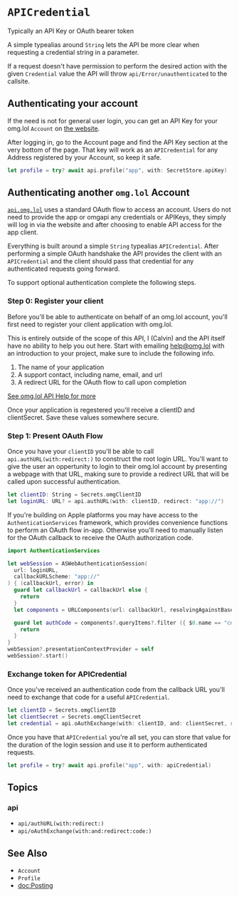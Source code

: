#  ``APICredential``

Typically an API Key or OAuth bearer token

A simple typealias around `String` lets the API be more clear when requesting a credential string in a parameter.

If a request doesn't have permission to perform the desired action with the given `Credential` value the API will throw ``api/Error/unauthenticated`` to the callsite.

## Authenticating your account

If the need is not for general user login, you can get an API Key for your omg.lol ``Account`` on [the website](https://home.omg.lol).

After logging in, go to the Account page and find the API Key section at the very bottom of the page. That key will work as an ``APICredential`` for any Address registered by your Account, so keep it safe.

```swift
let profile = try? await api.profile("app", with: SecretStore.apiKey)
```

## Authenticating another `omg.lol` Account

[`api.omg.lol`](https://api.omg.lol/#token-get-oauth-exchange-an-authorization-code-for-an-access-token) uses a standard OAuth flow to access an account. Users do not need to provide the app or omgapi any credentials or APIKeys, they simply will log in via the website and after choosing to enable API access for the app client.

Everything is built around a simple `String` typealias ``APICredential``. After performing a simple OAuth handshake the API provides the client with an `APICredential` and the client should pass that credential for any authenticated requests going forward.

To support optional authentication complete the following steps.

### Step 0: Register your client

Before you'll be able to authenticate on behalf of an omg.lol account, you'll first need to register your client application with omg.lol.

This is entirely outside of the scope of this API, I (Calvin) and the API itself have no ability to help you out here. Start with emailing [help@omg.lol](mailto:help@omg.lol) with an introduction to your project, make sure to include the following info.

1. The name of your application
2. A support contact, including name, email, and url
3. A redirect URL for the OAuth flow to call upon completion

[See omg.lol API Help for more](https://home.omg.lol/info/api)

Once your application is regestered you'll receive a clientID and clientSecret. Save these values somewhere secure.

### Step 1: Present OAuth Flow

Once you have your `clientID` you'll be able to call `api.authURL(with:redirect:)` to construct the root login URL. You'll want to give the user an oppertunity to login to their omg.lol account by presenting a webpage with that URL, making sure to provide a redirect URL that will be called upon successful authentication.

```swift
let clientID: String = Secrets.omgClientID
let loginURL: URL? = api.authURL(with: clientID, redirect: "app://")
```

If you're building on Apple platforms you may have access to the `AuthenticationServices` framework, which provides convenience functions to perform an OAuth flow in-app. Otherwise you'll need to manually listen for the OAuth callback to receive the OAuth authorization code.

```swift
import AuthenticationServices

let webSession = ASWebAuthenticationSession(
  url: loginURL,
  callbackURLScheme: "app://"
) { (callbackUrl, error) in
  guard let callbackUrl = callbackUrl else {
    return
  }
  let components = URLComponents(url: callbackUrl, resolvingAgainstBaseURL: true)

  guard let authCode = components?.queryItems?.filter ({ $0.name == "code" }).first?.value else {
    return
  }
}
webSession?.presentationContextProvider = self
webSession?.start()
```

### Exchange token for APICredential

Once you've received an authentication code from the callback URL you'll need to exchange that code for a useful ``APICredential``.

```swift
let clientID = Secrets.omgClientID
let clientSecret = Secrets.omgClientSecret
let credential = api.oAuthExchange(with: clientID, and: clientSecret, redirect: "app://", code: authCode)
```

Once you have that ``APICredential`` you're all set, you can store that value for the duration of the login session and use it to perform authenticated requests.

```swift
let profile = try? await api.profile("app", with: apiCredential)
```

## Topics

### api

- ``api/authURL(with:redirect:)``
- ``api/oAuthExchange(with:and:redirect:code:)``

## See Also

- ``Account``
- ``Profile``
- <doc:Posting>

